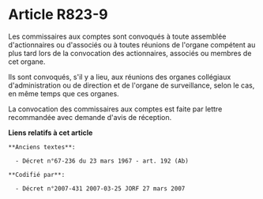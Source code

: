 # Article R823-9

Les commissaires aux comptes sont convoqués à toute assemblée d'actionnaires ou d'associés ou à toutes réunions de l'organe
compétent au plus tard lors de la convocation des actionnaires, associés ou membres de cet organe.

Ils sont convoqués, s'il y a lieu, aux réunions des organes collégiaux d'administration ou de direction et de l'organe de
surveillance, selon le cas, en même temps que ces organes.

La convocation des commissaires aux comptes est faite par lettre recommandée avec demande d'avis de réception.

**Liens relatifs à cet article**

	**Anciens textes**:

	  - Décret n°67-236 du 23 mars 1967 - art. 192 (Ab)

	**Codifié par**:

	  - Décret n°2007-431 2007-03-25 JORF 27 mars 2007
